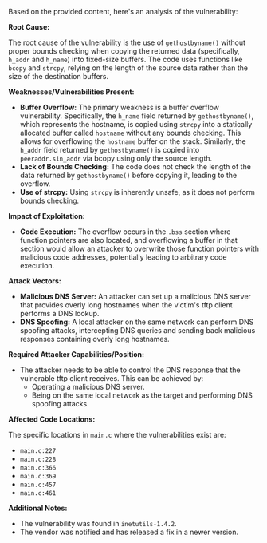 Based on the provided content, here's an analysis of the vulnerability:

**Root Cause:**

The root cause of the vulnerability is the use of `gethostbyname()` without proper bounds checking when copying the returned data (specifically, `h_addr` and `h_name`) into fixed-size buffers. The code uses functions like `bcopy` and `strcpy`, relying on the length of the source data rather than the size of the destination buffers.

**Weaknesses/Vulnerabilities Present:**

*   **Buffer Overflow:**  The primary weakness is a buffer overflow vulnerability. Specifically, the `h_name` field returned by `gethostbyname()`, which represents the hostname, is copied using `strcpy` into a statically allocated buffer called `hostname` without any bounds checking. This allows for overflowing the `hostname` buffer on the stack. Similarly, the `h_addr` field returned by `gethostbyname()` is copied into `peeraddr.sin_addr` via bcopy using only the source length.
*   **Lack of Bounds Checking:** The code does not check the length of the data returned by `gethostbyname()` before copying it, leading to the overflow.
*  **Use of strcpy:** Using `strcpy` is inherently unsafe, as it does not perform bounds checking.

**Impact of Exploitation:**

*   **Code Execution:** The overflow occurs in the `.bss` section where function pointers are also located, and overflowing a buffer in that section would allow an attacker to overwrite those function pointers with malicious code addresses, potentially leading to arbitrary code execution.

**Attack Vectors:**

*   **Malicious DNS Server:** An attacker can set up a malicious DNS server that provides overly long hostnames when the victim's tftp client performs a DNS lookup.
*   **DNS Spoofing:** A local attacker on the same network can perform DNS spoofing attacks, intercepting DNS queries and sending back malicious responses containing overly long hostnames.

**Required Attacker Capabilities/Position:**

*   The attacker needs to be able to control the DNS response that the vulnerable tftp client receives. This can be achieved by:
    *   Operating a malicious DNS server.
    *   Being on the same local network as the target and performing DNS spoofing attacks.

**Affected Code Locations:**

The specific locations in `main.c` where the vulnerabilities exist are:

*   `main.c:227`
*   `main.c:228`
*  `main.c:366`
*  `main.c:369`
*  `main.c:457`
*  `main.c:461`

**Additional Notes:**

*   The vulnerability was found in `inetutils-1.4.2`.
*   The vendor was notified and has released a fix in a newer version.